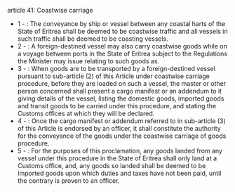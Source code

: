 article 41: Coastwise carriage 

<ul>
			<li>1 - : The conveyance by ship or vessel between any coastal harts of the State of Eritrea shall be deemed to be coastwise traffic and all vessels in such traffic shall be deemed to be coasting vessels. <ul>
			</ul></li>			<li>2 - : A foreign-destined vessel may also carry coastwise goods while on a voyage between ports in the State of Eritrea subject to the Regulations the Minister may issue relating to such goods as. <ul>
			</ul></li>			<li>3 - : When goods are to be transported by a foreign-destined vessel pursuant to sub-article (2) of this Article under coastwise carriage procedure, before they are loaded on such a vessel, the master or other person concerned shall present a cargo manifest or an addendum to it giving details of the vessel, listing the domestic goods, imported goods and transit goods to be carried under this procedure, and stating the Customs offices at which they will be declared. <ul>
			</ul></li>			<li>4 - : Once the cargo manifest or addendum referred to in sub-article (3) of this Article is endorsed by an officer, it shall constitute the authority for the conveyance of the goods under the coastwise carriage of goods procedure. <ul>
			</ul></li>			<li>5 - : For the purposes of this proclamation, any goods landed from any vessel under this procedure in the State of Eritrea shall only land at a Customs office, and, any goods so landed shall be deemed to be imported goods upon which duties and taxes have not been paid, until the contrary is proven to an officer. <ul>
			</ul></li></ul>